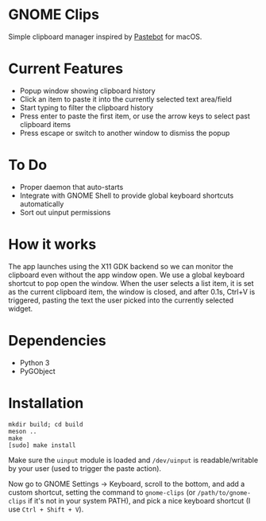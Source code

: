GNOME Clips
===========

Simple clipboard manager inspired by [Pastebot](https://tapbots.com/pastebot) for macOS.

# Current Features

* Popup window showing clipboard history
* Click an item to paste it into the currently selected text area/field
* Start typing to filter the clipboard history
* Press enter to paste the first item, or use the arrow keys to select past clipboard items
* Press escape or switch to another window to dismiss the popup

# To Do

* Proper daemon that auto-starts
* Integrate with GNOME Shell to provide global keyboard shortcuts automatically
* Sort out uinput permissions

# How it works

The app launches using the X11 GDK backend so we can monitor the clipboard even without the app window open. 
We use a global keyboard shortcut to pop open the window. When the user selects a list item, it is set as the current 
clipboard item, the window is closed, and after 0.1s, Ctrl+V is triggered, pasting the text the user picked into the
currently selected widget.

# Dependencies

* Python 3
* PyGObject

# Installation

    mkdir build; cd build
    meson ..
    make
    [sudo] make install
    
Make sure the `uinput` module is loaded and `/dev/uinput` is readable/writable by your user (used to trigger 
the paste action).

Now go to GNOME Settings -> Keyboard, scroll to the bottom, and add a custom shortcut, setting the command 
to `gnome-clips` (or `/path/to/gnome-clips` if it's not in your system PATH), and pick a nice keyboard shortcut
(I use `Ctrl + Shift + V`).